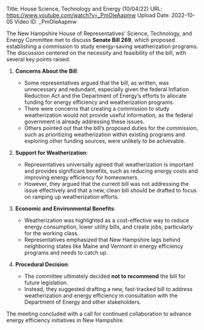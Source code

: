 Title: House Science, Technology and Energy (10/04/22)
URL: https://www.youtube.com/watch?v=_PmOleAapmw
Upload Date: 2022-10-05
Video ID: _PmOleAapmw

The New Hampshire House of Representatives' Science, Technology, and Energy Committee met to discuss **Senate Bill 269**, which proposed establishing a commission to study energy-saving weatherization programs. The discussion centered on the necessity and feasibility of the bill, with several key points raised:

1. **Concerns About the Bill**:  
   - Some representatives argued that the bill, as written, was unnecessary and redundant, especially given the federal Inflation Reduction Act and the Department of Energy’s efforts to allocate funding for energy efficiency and weatherization programs.  
   - There were concerns that creating a commission to study weatherization would not provide useful information, as the federal government is already addressing these issues.  
   - Others pointed out that the bill’s proposed duties for the commission, such as prioritizing weatherization within existing programs and exploring other funding sources, were unlikely to be achievable.  

2. **Support for Weatherization**:  
   - Representatives universally agreed that weatherization is important and provides significant benefits, such as reducing energy costs and improving energy efficiency for homeowners.  
   - However, they argued that the current bill was not addressing the issue effectively and that a new, clean bill should be drafted to focus on ramping up weatherization efforts.  

3. **Economic and Environmental Benefits**:  
   - Weatherization was highlighted as a cost-effective way to reduce energy consumption, lower utility bills, and create jobs, particularly for the working class.  
   - Representatives emphasized that New Hampshire lags behind neighboring states like Maine and Vermont in energy efficiency programs and needs to catch up.  

4. **Procedural Decision**:  
   - The committee ultimately decided **not to recommend** the bill for future legislation.  
   - Instead, they suggested drafting a new, fast-tracked bill to address weatherization and energy efficiency in consultation with the Department of Energy and other stakeholders.  

The meeting concluded with a call for continued collaboration to advance energy efficiency initiatives in New Hampshire.